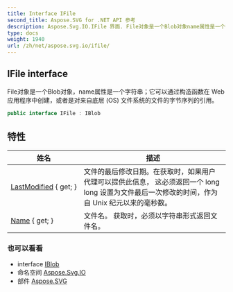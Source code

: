 ```yaml
---
title: Interface IFile
second_title: Aspose.SVG for .NET API 参考
description: Aspose.Svg.IO.IFile 界面. File对象是一个Blob对象name属性是一个字符串它可以通过构造函数在 Web 应用程序中创建或者是对来自底层 OS 文件系统的文件的字节序列的引用
type: docs
weight: 1940
url: /zh/net/aspose.svg.io/ifile/
---
```

## IFile interface

File对象是一个Blob对象，name属性是一个字符串；它可以通过构造函数在 Web 应用程序中创建，或者是对来自底层 (OS) 文件系统的文件的字节序列的引用。

```csharp
public interface IFile : IBlob
```

## 特性

| 姓名 | 描述 |
| --- | --- |
| [LastModified](../../aspose.svg.io/ifile/lastmodified/) { get; } | 文件的最后修改日期。在获取时，如果用户代理可以提供此信息， 这必须返回一个 long long 设置为文件最后一次修改的时间，作为自 Unix 纪元以来的毫秒数。 |
| [Name](../../aspose.svg.io/ifile/name/) { get; } | 文件名。 获取时，必须以字符串形式返回文件名。 |

### 也可以看看

* interface [IBlob](../iblob/)
* 命名空间 [Aspose.Svg.IO](../../aspose.svg.io/)
* 部件 [Aspose.SVG](../../)



